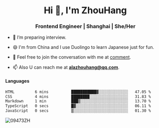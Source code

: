 <h1 align="center">Hi 👋, I'm ZhouHang</h1>

<h3 align="center">Frontend Engineer | Shanghai | She/Her</h3>

- 🤔 I’m preparing interview.
  
- 😄 I'm from China and I use Duolingo to learn Japanese just for fun.
  
- 🐨 Feel free to join the conversation with me at [comment](https://github.com/09473ZH/comment/discussions).

- 📫 Also U can reach me at **alazhouhang@qq.com**.


<h4 align="left">Languages</h4>
<!--START_SECTION:waka-->

```txt
HTML         6 mins          ███████████▓░░░░░░░░░░░░░   47.05 %
CSS          4 mins          ████████░░░░░░░░░░░░░░░░░   31.83 %
Markdown     1 min           ███▒░░░░░░░░░░░░░░░░░░░░░   13.70 %
TypeScript   0 secs          █▓░░░░░░░░░░░░░░░░░░░░░░░   06.11 %
JavaScript   0 secs          ▒░░░░░░░░░░░░░░░░░░░░░░░░   01.30 %
```

<!--END_SECTION:waka-->

<p align="left"> <img src=https://github-readme-stats.vercel.app/api?username=09473ZH&show_icons=true alt=09473ZH /> </p>
